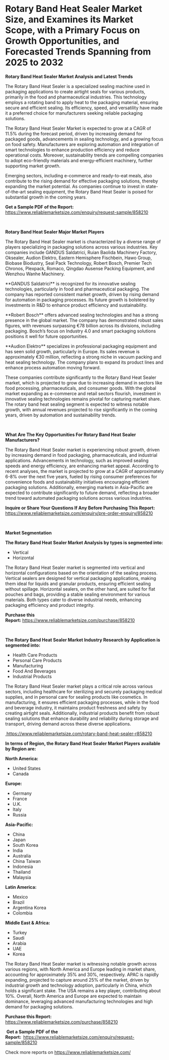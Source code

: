 <p><h1>Rotary Band Heat Sealer Market Size, and Examines its Market Scope, with a Primary Focus on Growth Opportunities, and Forecasted Trends Spanning from 2025 to 2032</h1></p><p><strong>Rotary Band Heat Sealer Market Analysis and Latest Trends</strong></p>
<p><p>The Rotary Band Heat Sealer is a specialized sealing machine used in packaging applications to create airtight seals for various products, primarily in the food and pharmaceutical industries. This technology employs a rotating band to apply heat to the packaging material, ensuring secure and efficient sealing. Its efficiency, speed, and versatility have made it a preferred choice for manufacturers seeking reliable packaging solutions.</p><p>The Rotary Band Heat Sealer Market is expected to grow at a CAGR of 11.5% during the forecast period, driven by increasing demand for packaged goods, advancements in sealing technology, and a growing focus on food safety. Manufacturers are exploring automation and integration of smart technologies to enhance production efficiency and reduce operational costs. Moreover, sustainability trends are compelling companies to adopt eco-friendly materials and energy-efficient machinery, further supporting market growth. </p><p>Emerging sectors, including e-commerce and ready-to-eat meals, also contribute to the rising demand for effective packaging solutions, thereby expanding the market potential. As companies continue to invest in state-of-the-art sealing equipment, the Rotary Band Heat Sealer is poised for substantial growth in the coming years.</p></p>
<p><strong>Get a Sample PDF of the Report:&nbsp;</strong> <a href="https://www.reliablemarketsize.com/enquiry/request-sample/858210?utm_campaign=2255&utm_medium=2&utm_source=Github&utm_content=ia&utm_term=17022025&utm_id=rotary-band-heat-sealer">https://www.reliablemarketsize.com/enquiry/request-sample/858210</a></p>
<p>&nbsp;</p>
<p><strong>Rotary Band Heat Sealer Major Market Players</strong></p>
<p><p>The Rotary Band Heat Sealer market is characterized by a diverse range of players specializing in packaging solutions across various industries. Key companies include GANDUS Saldatrici, Ruian Baolida Machinery Factory, Oksealer, Audion Elektro, Eastern Hemisphere Fischbein, Hawo Group, Biobase Biodustry, Seal Pack Technology, Robert Bosch, Premier Tech Chronos, Plexpack, Romaco, Qingdao Ausense Packing Equipment, and Wenzhou Wanhe Machinery.</p><p>**GANDUS Saldatrici** is recognized for its innovative sealing technologies, particularly in food and pharmaceutical packaging. The company has reported consistent market growth, driven by rising demand for automation in packaging processes. Its future growth is bolstered by investments in R&D to enhance product efficiency and sustainability.</p><p>**Robert Bosch** offers advanced sealing technologies and has a strong presence in the global market. The company has demonstrated robust sales figures, with revenues surpassing €78 billion across its divisions, including packaging. Bosch’s focus on Industry 4.0 and smart packaging solutions positions it well for future opportunities.</p><p>**Audion Elektro** specializes in professional packaging equipment and has seen solid growth, particularly in Europe. Its sales revenue is approximately €30 million, reflecting a strong niche in vacuum packing and heat sealing technology. The company plans to expand its product lines and enhance process automation moving forward.</p><p>These companies contribute significantly to the Rotary Band Heat Sealer market, which is projected to grow due to increasing demand in sectors like food processing, pharmaceuticals, and consumer goods. With the global market expanding as e-commerce and retail sectors flourish, investment in innovative sealing technologies remains pivotal for capturing market share. The rotary band heat sealing segment is expected to witness notable growth, with annual revenues projected to rise significantly in the coming years, driven by automation and sustainability trends.</p></p>
<p>&nbsp;</p>
<p><strong>What Are The Key Opportunities For Rotary Band Heat Sealer Manufacturers?</strong></p>
<p><p>The Rotary Band Heat Sealer market is experiencing robust growth, driven by increasing demand in food packaging, pharmaceuticals, and industrial applications. Advancements in technology, such as improved sealing speeds and energy efficiency, are enhancing market appeal. According to recent analyses, the market is projected to grow at a CAGR of approximately 6-8% over the next five years, fueled by rising consumer preferences for convenience foods and sustainability initiatives encouraging efficient packaging solutions. Additionally, emerging markets in Asia-Pacific are expected to contribute significantly to future demand, reflecting a broader trend toward automated packaging solutions across various industries.</p></p>
<p><strong>Inquire or Share Your Questions If Any Before Purchasing This Report:</strong> <a href="https://www.reliablemarketsize.com/enquiry/pre-order-enquiry/858210?utm_campaign=2255&utm_medium=2&utm_source=Github&utm_content=ia&utm_term=17022025&utm_id=rotary-band-heat-sealer">https://www.reliablemarketsize.com/enquiry/pre-order-enquiry/858210</a></p>
<p>&nbsp;</p>
<p><strong>Market Segmentation</strong></p>
<p><strong>The Rotary Band Heat Sealer Market Analysis by types is segmented into:</strong></p>
<p><ul><li>Vertical</li><li>Horizontal</li></ul></p>
<p><p>The Rotary Band Heat Sealer market is segmented into vertical and horizontal configurations based on the orientation of the sealing process. Vertical sealers are designed for vertical packaging applications, making them ideal for liquids and granular products, ensuring efficient sealing without spillage. Horizontal sealers, on the other hand, are suited for flat pouches and bags, providing a stable sealing environment for various materials. Both types cater to diverse industrial needs, enhancing packaging efficiency and product integrity.</p></p>
<p><strong>Purchase this Report:&nbsp;</strong><a href="https://www.reliablemarketsize.com/purchase/858210?utm_campaign=2255&utm_medium=2&utm_source=Github&utm_content=ia&utm_term=17022025&utm_id=rotary-band-heat-sealer">https://www.reliablemarketsize.com/purchase/858210</a></p>
<p>&nbsp;</p>
<p><strong>The Rotary Band Heat Sealer Market Industry Research by Application is segmented into:</strong></p>
<p><ul><li>Health Care Products</li><li>Personal Care Products</li><li>Manufacturing</li><li>Food And Beverages</li><li>Industrial Products</li></ul></p>
<p><p>The Rotary Band Heat Sealer market plays a critical role across various sectors, including healthcare for sterilizing and securely packaging medical supplies, and in personal care for sealing products like cosmetics. In manufacturing, it ensures efficient packaging processes, while in the food and beverage industry, it maintains product freshness and safety by creating airtight seals. Additionally, industrial products benefit from robust sealing solutions that enhance durability and reliability during storage and transport, driving demand across these diverse applications.</p></p>
<p><a href="https://www.reliablemarketsize.com/rotary-band-heat-sealer-r858210?utm_campaign=2255&utm_medium=2&utm_source=Github&utm_content=ia&utm_term=17022025&utm_id=rotary-band-heat-sealer">&nbsp;https://www.reliablemarketsize.com/rotary-band-heat-sealer-r858210</a></p>
<p><strong>In terms of Region, the Rotary Band Heat Sealer Market Players available by Region are:</strong></p>
<p>
    <p> <strong> North America: </strong>
        <ul>
            <li>United States</li>
            <li>Canada</li>
        </ul>
        </p> 
    <p> <strong> Europe: </strong>
        <ul>
            <li>Germany</li>
            <li>France</li>
            <li>U.K.</li>
            <li>Italy</li>
            <li>Russia</li>
        </ul>
        </p> 
    <p> <strong> Asia-Pacific: </strong>
        <ul>
            <li>China</li>
            <li>Japan</li>
            <li>South Korea</li>
            <li>India</li>
            <li>Australia</li>
            <li>China Taiwan</li>
            <li>Indonesia</li>
            <li>Thailand</li>
            <li>Malaysia</li>
        </ul>
        </p> 
    <p> <strong> Latin America: </strong>
        <ul>
            <li>Mexico</li>
            <li>Brazil</li>
            <li>Argentina Korea</li>
            <li>Colombia</li>
        </ul>
        </p> 
    <p> <strong> Middle East & Africa: </strong>
        <ul>
            <li>Turkey</li>
            <li>Saudi</li>
            <li>Arabia</li>
            <li>UAE</li>
            <li>Korea</li>
        </ul>
    </p>
    </p>
<p><p>The Rotary Band Heat Sealer market is witnessing notable growth across various regions, with North America and Europe leading in market share, accounting for approximately 35% and 30%, respectively. APAC is rapidly expanding, projected to capture around 25% of the market, driven by industrial growth and technology adoption, particularly in China, which holds a significant stake. The USA remains a key player, contributing about 10%. Overall, North America and Europe are expected to maintain dominance, leveraging advanced manufacturing technologies and high demand for packaging solutions.</p></p>
<p><strong>Purchase this Report: </strong><a href="https://www.reliablemarketsize.com/purchase/858210?utm_campaign=2255&utm_medium=2&utm_source=Github&utm_content=ia&utm_term=17022025&utm_id=rotary-band-heat-sealer">https://www.reliablemarketsize.com/purchase/858210</a></p>
<p>&nbsp;<strong>Get a Sample PDF of the Report:&nbsp;&nbsp;</strong><a href="https://www.reliablemarketsize.com/enquiry/request-sample/858210?utm_campaign=2255&utm_medium=2&utm_source=Github&utm_content=ia&utm_term=17022025&utm_id=rotary-band-heat-sealer">https://www.reliablemarketsize.com/enquiry/request-sample/858210</a></p>
<p><strong></strong></p>
<p>Check more reports on <a href="https://www.reliablemarketsize.com/?utm_campaign=2255&utm_medium=2&utm_source=Github&utm_content=ia&utm_term=17022025&utm_id=rotary-band-heat-sealer">https://www.reliablemarketsize.com/</a></p>